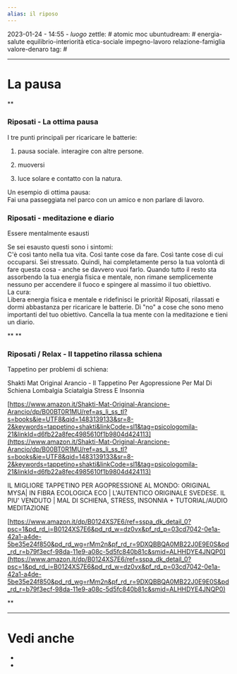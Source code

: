 ```yaml
---
alias: il riposo
---
```

2023-01-24 - 14:55 - *luogo*
zettle: # atomic moc
ubuntudream: # energia-salute equilibrio-interiorità etica-sociale impegno-lavoro relazione-famiglia valore-denaro 
tag: #

---
# La pausa


**  

### Riposati - La ottima pausa

I tre punti principali per ricaricare le batterie:

1. pausa sociale. interagire con altre persone.

2. muoversi

3. luce solare e contatto con la natura.

  

Un esempio di ottima pausa:  
Fai una passeggiata nel parco con un amico e non parlare di lavoro.

  

  

  

### Riposati - meditazione e diario

Essere mentalmente esausti

Se sei esausto questi sono i sintomi:  
C'è così tanto nella tua vita. Così tante cose da fare. Così tante cose di cui occuparsi. Sei stressato. Quindi, hai completamente perso la tua volontà di fare questa cosa - anche se davvero vuoi farlo. Quando tutto il resto sta assorbendo la tua energia fisica e mentale, non rimane semplicemente nessuno per accendere il fuoco e spingere al massimo il tuo obiettivo.  
La cura:  
Libera energia fisica e mentale e ridefinisci le priorità! Riposati, rilassati e dormi abbastanza per ricaricare le batterie. Dì "no" a cose che sono meno importanti del tuo obiettivo. Cancella la tua mente con la meditazione e tieni un diario.  
  


**
**  

### Riposati / Relax - Il tappetino rilassa schiena

Tappetino per problemi di schiena:

  

Shakti Mat Original Arancio - Il Tappetino Per Agopressione Per Mal Di Schiena Lombalgia Sciatalgia Stress E Insonnia

[https://www.amazon.it/Shakti-Mat-Original-Arancione-Arancio/dp/B00BT0R1MU/ref=as_li_ss_tl?s=books&ie=UTF8&qid=1483139133&sr=8-2&keywords=tappetino+shakti&linkCode=sl1&tag=psicologomila-21&linkId=d6fb22a8fec4985610f1b9804d424113](https://www.amazon.it/Shakti-Mat-Original-Arancione-Arancio/dp/B00BT0R1MU/ref=as_li_ss_tl?s=books&ie=UTF8&qid=1483139133&sr=8-2&keywords=tappetino+shakti&linkCode=sl1&tag=psicologomila-21&linkId=d6fb22a8fec4985610f1b9804d424113)

  

IL MIGLIORE TAPPETINO PER AGOPRESSIONE AL MONDO: ORIGINAL MYSA| IN FIBRA ECOLOGICA ECO | L'AUTENTICO ORIGINALE SVEDESE. IL PIU' VENDUTO | MAL DI SCHIENA, STRESS, INSONNIA + TUTORIAL/AUDIO MEDITAZIONE

[https://www.amazon.it/dp/B0124XS7E6/ref=sspa_dk_detail_0?psc=1&pd_rd_i=B0124XS7E6&pd_rd_w=dz0vx&pf_rd_p=03cd7042-0e1a-42a1-a4de-5be35e24f850&pd_rd_wg=rMm2n&pf_rd_r=9DXQBBQA0MB22J0E9E0S&pd_rd_r=b79f3ecf-98da-11e9-a08c-5d5fc840b81c&smid=ALHHDYE4JNQP0](https://www.amazon.it/dp/B0124XS7E6/ref=sspa_dk_detail_0?psc=1&pd_rd_i=B0124XS7E6&pd_rd_w=dz0vx&pf_rd_p=03cd7042-0e1a-42a1-a4de-5be35e24f850&pd_rd_wg=rMm2n&pf_rd_r=9DXQBBQA0MB22J0E9E0S&pd_rd_r=b79f3ecf-98da-11e9-a08c-5d5fc840b81c&smid=ALHHDYE4JNQP0)

  
**


---
# Vedi anche
- 
- 